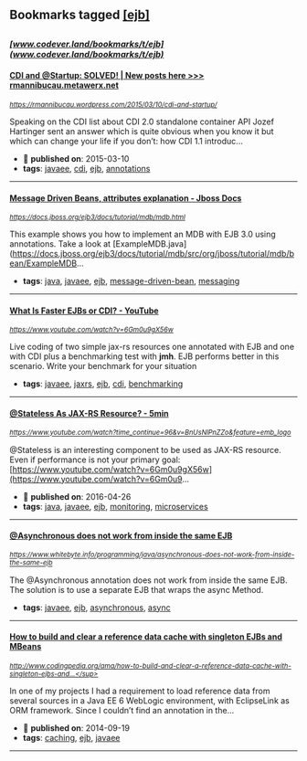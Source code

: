 ## Bookmarks tagged [[ejb]](https://www.codever.land/search?q=[ejb])

_<sup><sup>[www.codever.land/bookmarks/t/ejb](www.codever.land/bookmarks/t/ejb)</sup></sup>_
---
#### [CDI and @Startup: SOLVED! | New posts here >>> rmannibucau.metawerx.net](https://rmannibucau.wordpress.com/2015/03/10/cdi-and-startup/)
_<sup>https://rmannibucau.wordpress.com/2015/03/10/cdi-and-startup/</sup>_

Speaking on the CDI list about CDI 2.0 standalone container API Jozef Hartinger sent an answer which is quite obvious when you know it but which can change your life if you don’t: how CDI 1.1 introduc...
* :calendar: **published on**: 2015-03-10
* **tags**: [javaee](../tagged/javaee.md), [cdi](../tagged/cdi.md), [ejb](../tagged/ejb.md), [annotations](../tagged/annotations.md)
---
#### [Message Driven Beans, attributes explanation - Jboss Docs](https://docs.jboss.org/ejb3/docs/tutorial/mdb/mdb.html)
_<sup>https://docs.jboss.org/ejb3/docs/tutorial/mdb/mdb.html</sup>_

This example shows you how to implement an MDB with EJB 3.0 using annotations.
Take a look at [ExampleMDB.java](https://docs.jboss.org/ejb3/docs/tutorial/mdb/src/org/jboss/tutorial/mdb/bean/ExampleMDB...
* **tags**: [java](../tagged/java.md), [javaee](../tagged/javaee.md), [ejb](../tagged/ejb.md), [message-driven-bean](../tagged/message-driven-bean.md), [messaging](../tagged/messaging.md)
---
#### [What Is Faster EJBs or CDI? - YouTube](https://www.youtube.com/watch?v=6Gm0u9gX56w)
_<sup>https://www.youtube.com/watch?v=6Gm0u9gX56w</sup>_

Live coding of two simple jax-rs resources one annotated with EJB and one with CDI plus a benchmarking test with **jmh**. EJB performs better in this scenario. Write your benchmark for your situation
* **tags**: [javaee](../tagged/javaee.md), [jaxrs](../tagged/jaxrs.md), [ejb](../tagged/ejb.md), [cdi](../tagged/cdi.md), [benchmarking](../tagged/benchmarking.md)
---
#### [@Stateless As JAX-RS Resource? - 5min](https://www.youtube.com/watch?time_continue=96&v=BnUsNlPnZZo&feature=emb_logo)
_<sup>https://www.youtube.com/watch?time_continue=96&v=BnUsNlPnZZo&feature=emb_logo</sup>_

@Stateless is an interesting component to be used as JAX-RS resource. Even if performance is not your primary goal: [https://www.youtube.com/watch?v=6Gm0u9gX56w](https://www.youtube.com/watch?v=6Gm0u9...
* :calendar: **published on**: 2016-04-26
* **tags**: [java](../tagged/java.md), [javaee](../tagged/javaee.md), [ejb](../tagged/ejb.md), [monitoring](../tagged/monitoring.md), [microservices](../tagged/microservices.md)
---
#### [@Asynchronous does not work from inside the same EJB](https://www.whitebyte.info/programming/java/asynchronous-does-not-work-from-inside-the-same-ejb)
_<sup>https://www.whitebyte.info/programming/java/asynchronous-does-not-work-from-inside-the-same-ejb</sup>_

The @Asynchronous annotation does not work from inside the same EJB. The solution is to use a separate EJB that wraps the async Method.
* **tags**: [javaee](../tagged/javaee.md), [ejb](../tagged/ejb.md), [asynchronous](../tagged/asynchronous.md), [async](../tagged/async.md)
---
#### [How to build and clear a reference data cache with singleton EJBs and MBeans](http://www.codingpedia.org/ama/how-to-build-and-clear-a-reference-data-cache-with-singleton-ejbs-and-mbeans/)
_<sup>http://www.codingpedia.org/ama/how-to-build-and-clear-a-reference-data-cache-with-singleton-ejbs-and...</sup>_

In one of my projects I had a requirement to load reference data from several sources in a Java EE 6 WebLogic environment, with EclipseLink as ORM framework. Since I couldn’t find an annotation in the...
* :calendar: **published on**: 2014-09-19
* **tags**: [caching](../tagged/caching.md), [ejb](../tagged/ejb.md), [javaee](../tagged/javaee.md)
---
